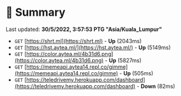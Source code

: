 # 📖 Summary
Last updated: **30/5/2022, 3:57:53 PTG "Asia/Kuala_Lumpur"**

- `GET` [https://shrt.ml](https://shrt.ml) - **Up** (2043ms)
- `GET` [https://hst.aytea.ml/](https://hst.aytea.ml/) - **Up** (5149ms)
- `GET` [https://color.aytea.ml/4b31d6.png](https://color.aytea.ml/4b31d6.png) - **Up** (5827ms)
- `GET` [https://memeapi.aytea14.repl.co/gimme](https://memeapi.aytea14.repl.co/gimme) - **Up** (505ms)
- `GET` [https://teledrivemy.herokuapp.com/dashboard](https://teledrivemy.herokuapp.com/dashboard) - **Down** (82ms)
